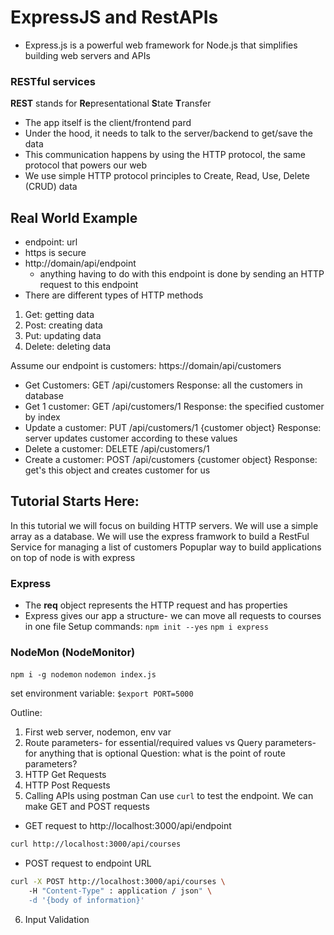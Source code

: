 # ExpressJS and RestAPIs
- Express.js is a powerful web framework for Node.js that simplifies building web servers and APIs

### RESTful services
**REST** stands for **Re**presentational **S**tate **T**ransfer
- The app itself is the client/frontend pard
- Under the hood, it needs to talk to the server/backend to get/save the data
- This communication happens by using the HTTP protocol, the same protocol that powers our web
- We use simple HTTP protocol principles to Create, Read, Use, Delete (CRUD) data

## Real World Example
- endpoint: url
- https is secure 
- http://domain/api/endpoint
    - anything having to do with this endpoint is done by sending an HTTP request to this endpoint
- There are different types of HTTP methods
1. Get: getting data
2. Post: creating data
3. Put: updating data
4. Delete: deleting data

Assume our endpoint is customers: https://domain/api/customers
- Get Customers: GET /api/customers Response: all the customers in database
- Get 1 customer: GET /api/customers/1 Response: the specified customer by index
- Update a customer: PUT /api/customers/1 {customer object} Response: server updates customer according to these values
- Delete a customer: DELETE /api/customers/1 
- Create a customer: POST /api/customers {customer object} Response: get's this object and creates customer for us 

## Tutorial Starts Here:
In this tutorial we will focus on building HTTP servers. We will use a simple array as a database.
We will use the express framwork to build a RestFul Service for managing a list of customers
Popuplar way to build applications on top of node is with express

### Express
- The **req** object represents the HTTP request and has properties 
- Express gives our app a structure- we can move all requests to courses in one file
Setup commands:
``npm init --yes``
`npm i express`

### NodeMon (NodeMonitor)
```npm i -g nodemon```
`nodemon index.js`

set environment variable: `$export PORT=5000`

Outline: 
1. First web server, nodemon, env var
2. Route parameters- for essential/required values vs Query parameters-for anything that is optional
Question: what is the point of route parameters?
3. HTTP Get Requests
4. HTTP Post Requests
5. Calling APIs using postman 
Can use `curl` to test the endpoint. We can make GET and POST requests
- GET request to http://localhost:3000/api/endpoint
```bash
curl http://localhost:3000/api/courses
```
- POST request to endpoint URL
```bash
curl -X POST http://localhost:3000/api/courses \ 
    -H "Content-Type" : application / json" \
    -d '{body of information}'
```
6. Input Validation